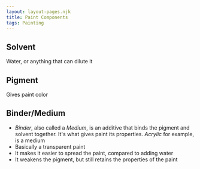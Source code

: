 ```yaml
---
layout: layout-pages.njk
title: Paint Components
tags: Painting
---
```

## Solvent
Water, or anything that can dilute it

## Pigment
Gives paint color

## Binder/Medium
  - *Binder*, also called a *Medium*, is an additive that binds the pigment and solvent together. It's what gives paint its properties. *Acrylic* for example, is a medium
  - Basically a transparent paint
  - It makes it easier to spread the paint, compared to adding water
  - It weakens the pigment, but still retains the properties of the paint